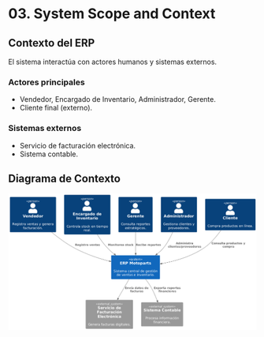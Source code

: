 # 03. System Scope and Context

## Contexto del ERP
El sistema interactúa con actores humanos y sistemas externos.

### Actores principales
- Vendedor, Encargado de Inventario, Administrador, Gerente.
- Cliente final (externo).

### Sistemas externos
- Servicio de facturación electrónica.
- Sistema contable.

## Diagrama de Contexto
![Diagrama de Contexto](docs/images/c1_context.png)
